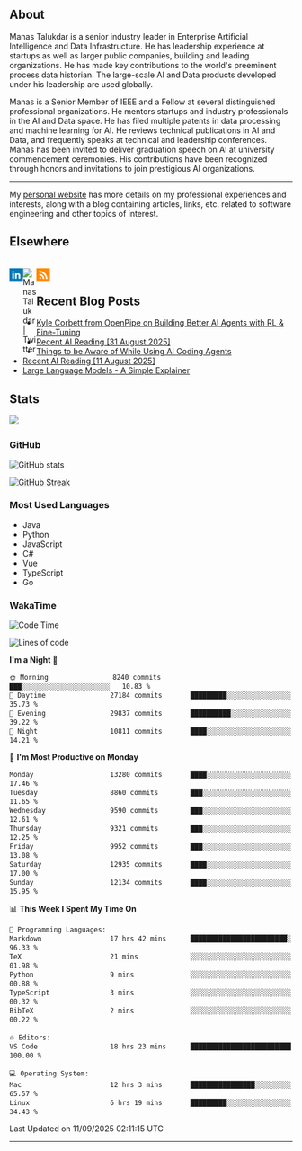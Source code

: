 ## About

Manas Talukdar is a senior industry leader in Enterprise Artificial Intelligence and Data Infrastructure. He has leadership experience at startups as well as larger public companies, building and leading organizations. He has made key contributions to the world's preeminent process data historian. The large-scale AI and Data products developed under his leadership are used globally.

Manas is a Senior Member of IEEE and a Fellow at several distinguished professional organizations. He mentors startups and industry professionals in the AI and Data space. He has filed multiple patents in data processing and machine learning for AI. He reviews technical publications in AI and Data, and frequently speaks at technical and leadership conferences. Manas has been invited to deliver graduation speech on AI at university commencement ceremonies. His contributions have been recognized through honors and invitations to join prestigious AI organizations.

---

My [personal website](https://manastalukdar.github.io/) has more details on my professional experiences and interests, along with a blog containing articles, links, etc. related to software engineering and other topics of interest.

## Elsewhere

</br>

<a href="https://www.linkedin.com/in/manastalukdar" target="_blank">
  <img align="left" alt="Manas Talukdar | Linkedin" width="24px" src="https://raw.githubusercontent.com/edent/SuperTinyIcons/master/images/svg/linkedin.svg" />
</a>
<a href="https://www.twitter.com/manastalukdar" target="_blank">
  <img align="left" alt="Manas Talukdar | Twitter" width="24px" src="https://github.com/TheDudeThatCode/TheDudeThatCode/blob/master/Assets/Twitter.svg" />
</a>
<a href="https://manastalukdar.github.io/" target="_blank">
  <img align="left" alt="Manas Talukdar | Website" width="24px" src="https://github.com/edent/SuperTinyIcons/blob/master/images/svg/rss.svg" />
</a>

</br>

## Recent Blog Posts

<!-- BLOG:START -->
- [Kyle Corbett from OpenPipe on Building Better AI Agents with RL &amp; Fine-Tuning](https://manastalukdar.github.io/blog/2025/09/09/kyle-corbett-openpipe-ai-agents-rl-fine-tuning/)
- [Recent AI Reading [31 August 2025]](https://manastalukdar.github.io/blog/2025/08/31/recent-ai-reading-31-august-2025/)
- [Things to be Aware of While Using AI Coding Agents](https://manastalukdar.github.io/blog/2025/08/27/things-to-be-aware-of-ai-coding-agents/)
- [Recent AI Reading [11 August 2025]](https://manastalukdar.github.io/blog/2025/08/11/recent-ai-reading-11-august-2025/)
- [Large Language Models - A Simple Explainer](https://manastalukdar.github.io/blog/2025/08/08/large-language-models-simple-explainer/)
<!-- BLOG:END -->

## Stats

![](https://komarev.com/ghpvc/?username=manastalukdar)

### GitHub

![GitHub stats](https://github-readme-stats.vercel.app/api?username=manastalukdar&show_icons=true&hide_border=true&hide_rank=true&hide_title=true&icon_color=79ff97&text_color=cecac3&bg_color=4d4b4b)

[![GitHub Streak](https://streak-stats.demolab.com?user=manastalukdar&hide_border=true&border_radius=4&date_format=M%20j%5B%2C%20Y%5D&background=4D4B4B)](https://git.io/streak-stats)

### Most Used Languages

- Java
- Python
- JavaScript
- C#
- Vue
- TypeScript
- Go

<!--
![Top Langs](https://github-readme-stats.vercel.app/api/top-langs/?username=manastalukdar&layout=compact&hide_border=true&hide_title=true&icon_color=79ff97&text_color=cecac3&bg_color=4d4b4b)
-->

### WakaTime

<!--START_SECTION:waka-->
![Code Time](http://img.shields.io/badge/Code%20Time-5%2C975%20hrs%2041%20mins-blue)

![Lines of code](https://img.shields.io/badge/From%20Hello%20World%20I%27ve%20Written-28.9%20million%20lines%20of%20code-blue)

**I'm a Night 🦉** 

```text
🌞 Morning                8240 commits        ███░░░░░░░░░░░░░░░░░░░░░░   10.83 % 
🌆 Daytime                27184 commits       █████████░░░░░░░░░░░░░░░░   35.73 % 
🌃 Evening                29837 commits       ██████████░░░░░░░░░░░░░░░   39.22 % 
🌙 Night                  10811 commits       ████░░░░░░░░░░░░░░░░░░░░░   14.21 % 
```
📅 **I'm Most Productive on Monday** 

```text
Monday                   13280 commits       ████░░░░░░░░░░░░░░░░░░░░░   17.46 % 
Tuesday                  8860 commits        ███░░░░░░░░░░░░░░░░░░░░░░   11.65 % 
Wednesday                9590 commits        ███░░░░░░░░░░░░░░░░░░░░░░   12.61 % 
Thursday                 9321 commits        ███░░░░░░░░░░░░░░░░░░░░░░   12.25 % 
Friday                   9952 commits        ███░░░░░░░░░░░░░░░░░░░░░░   13.08 % 
Saturday                 12935 commits       ████░░░░░░░░░░░░░░░░░░░░░   17.00 % 
Sunday                   12134 commits       ████░░░░░░░░░░░░░░░░░░░░░   15.95 % 
```


📊 **This Week I Spent My Time On** 

```text
💬 Programming Languages: 
Markdown                 17 hrs 42 mins      ████████████████████████░   96.33 % 
TeX                      21 mins             ░░░░░░░░░░░░░░░░░░░░░░░░░   01.98 % 
Python                   9 mins              ░░░░░░░░░░░░░░░░░░░░░░░░░   00.88 % 
TypeScript               3 mins              ░░░░░░░░░░░░░░░░░░░░░░░░░   00.32 % 
BibTeX                   2 mins              ░░░░░░░░░░░░░░░░░░░░░░░░░   00.22 % 

🔥 Editors: 
VS Code                  18 hrs 23 mins      █████████████████████████   100.00 % 

💻 Operating System: 
Mac                      12 hrs 3 mins       ████████████████░░░░░░░░░   65.57 % 
Linux                    6 hrs 19 mins       █████████░░░░░░░░░░░░░░░░   34.43 % 
```


 Last Updated on 11/09/2025 02:11:15 UTC
<!--END_SECTION:waka-->

---

<!--

**manastalukdar/manastalukdar** is a ✨ _special_ ✨ repository because its `README.md` (this file) appears on your GitHub profile.

Here are some ideas to get you started:

- 🔭 I’m currently working on ...
- 🌱 I’m currently learning ...
- 👯 I’m looking to collaborate on ...
- 🤔 I’m looking for help with ...
- 💬 Ask me about ...
- 📫 How to reach me: ...
- 😄 Pronouns: ...
- ⚡ Fun fact: ...
-->
